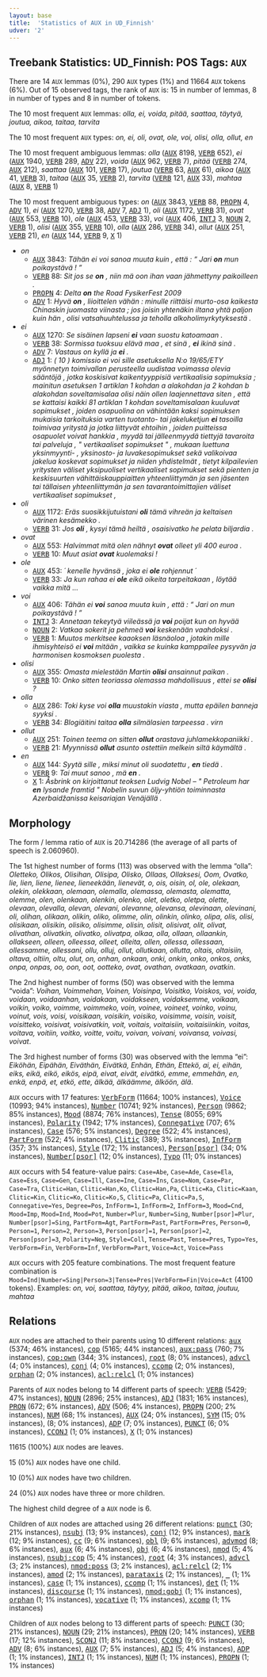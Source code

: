 ```yaml
---
layout: base
title:  'Statistics of AUX in UD_Finnish'
udver: '2'
---
```


## Treebank Statistics: UD_Finnish: POS Tags: `AUX`

There are 14 `AUX` lemmas (0%), 290 `AUX` types (1%) and 11664 `AUX` tokens (6%).
Out of 15 observed tags, the rank of `AUX` is: 15 in number of lemmas, 8 in number of types and 8 in number of tokens.

The 10 most frequent `AUX` lemmas: <em>olla, ei, voida, pitää, saattaa, täytyä, joutua, aikoa, taitaa, tarvita</em>

The 10 most frequent `AUX` types:  <em>on, ei, oli, ovat, ole, voi, olisi, olla, ollut, en</em>

The 10 most frequent ambiguous lemmas: <em>olla</em> (<tt><a href="fi-pos-AUX.html">AUX</a></tt> 8198, <tt><a href="fi-pos-VERB.html">VERB</a></tt> 652), <em>ei</em> (<tt><a href="fi-pos-AUX.html">AUX</a></tt> 1940, <tt><a href="fi-pos-VERB.html">VERB</a></tt> 289, <tt><a href="fi-pos-ADV.html">ADV</a></tt> 22), <em>voida</em> (<tt><a href="fi-pos-AUX.html">AUX</a></tt> 962, <tt><a href="fi-pos-VERB.html">VERB</a></tt> 7), <em>pitää</em> (<tt><a href="fi-pos-VERB.html">VERB</a></tt> 274, <tt><a href="fi-pos-AUX.html">AUX</a></tt> 212), <em>saattaa</em> (<tt><a href="fi-pos-AUX.html">AUX</a></tt> 101, <tt><a href="fi-pos-VERB.html">VERB</a></tt> 17), <em>joutua</em> (<tt><a href="fi-pos-VERB.html">VERB</a></tt> 63, <tt><a href="fi-pos-AUX.html">AUX</a></tt> 61), <em>aikoa</em> (<tt><a href="fi-pos-AUX.html">AUX</a></tt> 41, <tt><a href="fi-pos-VERB.html">VERB</a></tt> 3), <em>taitaa</em> (<tt><a href="fi-pos-AUX.html">AUX</a></tt> 35, <tt><a href="fi-pos-VERB.html">VERB</a></tt> 2), <em>tarvita</em> (<tt><a href="fi-pos-VERB.html">VERB</a></tt> 121, <tt><a href="fi-pos-AUX.html">AUX</a></tt> 33), <em>mahtaa</em> (<tt><a href="fi-pos-AUX.html">AUX</a></tt> 8, <tt><a href="fi-pos-VERB.html">VERB</a></tt> 1)

The 10 most frequent ambiguous types:  <em>on</em> (<tt><a href="fi-pos-AUX.html">AUX</a></tt> 3843, <tt><a href="fi-pos-VERB.html">VERB</a></tt> 88, <tt><a href="fi-pos-PROPN.html">PROPN</a></tt> 4, <tt><a href="fi-pos-ADV.html">ADV</a></tt> 1), <em>ei</em> (<tt><a href="fi-pos-AUX.html">AUX</a></tt> 1270, <tt><a href="fi-pos-VERB.html">VERB</a></tt> 38, <tt><a href="fi-pos-ADV.html">ADV</a></tt> 7, <tt><a href="fi-pos-ADJ.html">ADJ</a></tt> 1), <em>oli</em> (<tt><a href="fi-pos-AUX.html">AUX</a></tt> 1172, <tt><a href="fi-pos-VERB.html">VERB</a></tt> 31), <em>ovat</em> (<tt><a href="fi-pos-AUX.html">AUX</a></tt> 553, <tt><a href="fi-pos-VERB.html">VERB</a></tt> 10), <em>ole</em> (<tt><a href="fi-pos-AUX.html">AUX</a></tt> 453, <tt><a href="fi-pos-VERB.html">VERB</a></tt> 33), <em>voi</em> (<tt><a href="fi-pos-AUX.html">AUX</a></tt> 406, <tt><a href="fi-pos-INTJ.html">INTJ</a></tt> 3, <tt><a href="fi-pos-NOUN.html">NOUN</a></tt> 2, <tt><a href="fi-pos-VERB.html">VERB</a></tt> 1), <em>olisi</em> (<tt><a href="fi-pos-AUX.html">AUX</a></tt> 355, <tt><a href="fi-pos-VERB.html">VERB</a></tt> 10), <em>olla</em> (<tt><a href="fi-pos-AUX.html">AUX</a></tt> 286, <tt><a href="fi-pos-VERB.html">VERB</a></tt> 34), <em>ollut</em> (<tt><a href="fi-pos-AUX.html">AUX</a></tt> 251, <tt><a href="fi-pos-VERB.html">VERB</a></tt> 21), <em>en</em> (<tt><a href="fi-pos-AUX.html">AUX</a></tt> 144, <tt><a href="fi-pos-VERB.html">VERB</a></tt> 9, <tt><a href="fi-pos-X.html">X</a></tt> 1)


* <em>on</em>
  * <tt><a href="fi-pos-AUX.html">AUX</a></tt> 3843: <em>Tähän ei voi sanoa muuta kuin , että : “ Jari <b>on</b> mun poikaystävä ! ”</em>
  * <tt><a href="fi-pos-VERB.html">VERB</a></tt> 88: <em>Sit jos se <b>on</b> , niin mä oon ihan vaan jähmettyny paikoilleen .</em>
  * <tt><a href="fi-pos-PROPN.html">PROPN</a></tt> 4: <em>Delta <b>on</b> the Road FysikerFest 2009</em>
  * <tt><a href="fi-pos-ADV.html">ADV</a></tt> 1: <em>Hyvä <b>on</b> , liioittelen vähän : minulle riittäisi murto-osa kaikesta Chinaskin juomasta viinasta ; jos joisin yhtenäkin iltana yhtä paljon kuin hän , olisi vatsahuuhtelussa ja teholla alkoholimyrkytyksestä .</em>
* <em>ei</em>
  * <tt><a href="fi-pos-AUX.html">AUX</a></tt> 1270: <em>Se sisäinen lapseni <b>ei</b> vaan suostu katoamaan .</em>
  * <tt><a href="fi-pos-VERB.html">VERB</a></tt> 38: <em>Sormissa tuoksuu elävä maa , et sinä , <b>ei</b> ikinä sinä .</em>
  * <tt><a href="fi-pos-ADV.html">ADV</a></tt> 7: <em>Vastaus on kyllä ja <b>ei</b> .</em>
  * <tt><a href="fi-pos-ADJ.html">ADJ</a></tt> 1: <em>( 10 ) komissio ei voi sille asetuksella N:o 19/65/ETY myönnetyn toimivallan perusteella uudistaa voimassa olevia sääntöjä , jotka koskisivat kaikentyyppisiä vertikaalisia sopimuksia ; mainitun asetuksen 1 artiklan 1 kohdan a alakohdan ja 2 kohdan b alakohdan soveltamisalaa olisi näin ollen laajennettava siten , että se kattaisi kaikki 81 artiklan 1 kohdan soveltamisalaan kuuluvat sopimukset , joiden osapuolina on vähintään kaksi sopimuksen mukaisia tarkoituksia varten tuotanto- tai jakeluketjun <b>ei</b> tasoilla toimivaa yritystä ja jotka liittyvät ehtoihin , joiden puitteissa osapuolet voivat hankkia , myydä tai jälleenmyydä tiettyjä tavaroita tai palveluja , " vertikaaliset sopimukset " , mukaan luettuna yksinmyynti- , yksinosto- ja luvakesopimukset sekä valikoivaa jakelua koskevat sopimukset ja niiden yhdistelmät , tietyt kilpailevien yritysten väliset yksipuoliset vertikaaliset sopimukset sekä pienten ja keskisuurten vähittäiskauppiaitten yhteenliittymän ja sen jäsenten tai tällaisen yhteenliittymän ja sen tavarantoimittajien väliset vertikaaliset sopimukset ,</em>
* <em>oli</em>
  * <tt><a href="fi-pos-AUX.html">AUX</a></tt> 1172: <em>Eräs suosikkijutuistani <b>oli</b> tämä vihreän ja keltaisen värinen kesämekko .</em>
  * <tt><a href="fi-pos-VERB.html">VERB</a></tt> 31: <em>Jos <b>oli</b> , kysyi tämä heiltä , osaisivatko he pelata biljardia .</em>
* <em>ovat</em>
  * <tt><a href="fi-pos-AUX.html">AUX</a></tt> 553: <em>Halvimmat mitä olen nähnyt <b>ovat</b> olleet yli 400 euroa .</em>
  * <tt><a href="fi-pos-VERB.html">VERB</a></tt> 10: <em>Muut asiat <b>ovat</b> kuolemaksi !</em>
* <em>ole</em>
  * <tt><a href="fi-pos-AUX.html">AUX</a></tt> 453: <em>´ kenelle hyvänsä , joka ei <b>ole</b> rohjennut ´</em>
  * <tt><a href="fi-pos-VERB.html">VERB</a></tt> 33: <em>Ja kun rahaa ei <b>ole</b> eikä oikeita tarpeitakaan , löytää vaikka mitä ...</em>
* <em>voi</em>
  * <tt><a href="fi-pos-AUX.html">AUX</a></tt> 406: <em>Tähän ei <b>voi</b> sanoa muuta kuin , että : “ Jari on mun poikaystävä ! ”</em>
  * <tt><a href="fi-pos-INTJ.html">INTJ</a></tt> 3: <em>Annetaan tekeytyä viileässä ja <b>voi</b> poijat kun on hyvää</em>
  * <tt><a href="fi-pos-NOUN.html">NOUN</a></tt> 2: <em>Vatkaa sokerit ja pehmeä <b>voi</b> keskenään vaahdoksi .</em>
  * <tt><a href="fi-pos-VERB.html">VERB</a></tt> 1: <em>Muutos merkitsee kaaoksen läsnäoloa , jotakin mille ihmisyhteisö ei <b>voi</b> mitään , vaikka se kuinka kamppailee pysyvän ja harmonisen kosmoksen puolesta .</em>
* <em>olisi</em>
  * <tt><a href="fi-pos-AUX.html">AUX</a></tt> 355: <em>Omasta mielestään Martin <b>olisi</b> ansainnut paikan .</em>
  * <tt><a href="fi-pos-VERB.html">VERB</a></tt> 10: <em>Onko sitten teoriassa olemassa mahdollisuus , ettei se <b>olisi</b> ?</em>
* <em>olla</em>
  * <tt><a href="fi-pos-AUX.html">AUX</a></tt> 286: <em>Toki kyse voi <b>olla</b> muustakin viasta , mutta epäilen banneja syyksi .</em>
  * <tt><a href="fi-pos-VERB.html">VERB</a></tt> 34: <em>Blogiäitini taitaa <b>olla</b> silmälasien tarpeessa . *virn*</em>
* <em>ollut</em>
  * <tt><a href="fi-pos-AUX.html">AUX</a></tt> 251: <em>Toinen teema on sitten <b>ollut</b> orastava juhlamekkopaniikki .</em>
  * <tt><a href="fi-pos-VERB.html">VERB</a></tt> 21: <em>Myynnissä <b>ollut</b> asunto ostettiin melkein siltä käymältä .</em>
* <em>en</em>
  * <tt><a href="fi-pos-AUX.html">AUX</a></tt> 144: <em>Syytä sille , miksi minut oli suodatettu , <b>en</b> tiedä .</em>
  * <tt><a href="fi-pos-VERB.html">VERB</a></tt> 9: <em>Tai muut sanoo , mä <b>en</b> .</em>
  * <tt><a href="fi-pos-X.html">X</a></tt> 1: <em>Åsbrink on kirjoittanut teoksen Ludvig Nobel – " Petroleum har <b>en</b> lysande framtid " Nobelin suvun öljy-yhtiön toiminnasta Azerbaidžanissa keisariajan Venäjällä .</em>

## Morphology

The form / lemma ratio of `AUX` is 20.714286 (the average of all parts of speech is 2.060960).

The 1st highest number of forms (113) was observed with the lemma “olla”: <em>Oletteko, Olikos, Olisihan, Olisipa, Olisko, Ollaas, Ollaksesi, Oom, Ovatko, lie, lien, liene, lienee, lieneekään, lienevät, o, ois, oisin, ol, ole, olekaan, olekin, olekkaan, olemaan, olemalla, olemassa, olemasta, olematta, olemme, olen, olenkaan, olenkin, olenko, olet, oletko, oletpa, olette, olevaan, olevalla, olevan, olevani, olevanne, olevansa, olevinaan, olevinani, oli, olihan, olikaan, olikin, oliko, olimme, olin, olinkin, olinko, olipa, olis, olisi, olisikaan, olisikin, olisiko, olisimme, olisin, olisit, olisivat, olit, olivat, olivathan, olivatkin, olivatko, olivatpa, olkaa, olla, ollaan, ollaankin, ollakseen, olleen, olleessa, olleet, olleita, ollen, ollessa, ollessaan, ollessamme, ollessani, ollu, olluj, ollut, ollutkaan, ollutta, oltais, oltaisiin, oltava, oltiin, oltu, olut, on, onhan, onkaan, onki, onkin, onko, onkos, onks, onpa, onpas, oo, oon, oot, ootteko, ovat, ovathan, ovatkaan, ovatkin</em>.

The 2nd highest number of forms (50) was observed with the lemma “voida”: <em>Voihan, Voimmehan, Voinen, Voisinpa, Voisitko, Voiskos, voi, voida, voidaan, voidaanhan, voidakaan, voidakseen, voidaksemme, voikaan, voikin, voiko, voimme, voimmeko, voin, voinee, voineet, voinko, voinu, voinut, vois, voisi, voisikaan, voisikin, voisiko, voisimme, voisin, voisit, voisitteko, voisivat, voisivatkin, voit, voitais, voitaisiin, voitaisiinkin, voitas, voitava, voitiin, voitko, voitte, voitu, voivan, voivani, voivansa, voivasi, voivat</em>.

The 3rd highest number of forms (30) was observed with the lemma “ei”: <em>Eiköhän, Eipähän, Eiväthän, Eivätkä, Enhän, Ethän, Ettekö, ai, ei, eihän, eiks, eikä, eikö, eikös, eipä, eivat, eivät, eivätkö, emme, emmehän, en, enkä, enpä, et, etkö, ette, älkää, älkäämme, älköön, älä</em>.

`AUX` occurs with 17 features: <tt><a href="fi-feat-VerbForm.html">VerbForm</a></tt> (11664; 100% instances), <tt><a href="fi-feat-Voice.html">Voice</a></tt> (10993; 94% instances), <tt><a href="fi-feat-Number.html">Number</a></tt> (10741; 92% instances), <tt><a href="fi-feat-Person.html">Person</a></tt> (9862; 85% instances), <tt><a href="fi-feat-Mood.html">Mood</a></tt> (8874; 76% instances), <tt><a href="fi-feat-Tense.html">Tense</a></tt> (8055; 69% instances), <tt><a href="fi-feat-Polarity.html">Polarity</a></tt> (1942; 17% instances), <tt><a href="fi-feat-Connegative.html">Connegative</a></tt> (707; 6% instances), <tt><a href="fi-feat-Case.html">Case</a></tt> (576; 5% instances), <tt><a href="fi-feat-Degree.html">Degree</a></tt> (522; 4% instances), <tt><a href="fi-feat-PartForm.html">PartForm</a></tt> (522; 4% instances), <tt><a href="fi-feat-Clitic.html">Clitic</a></tt> (389; 3% instances), <tt><a href="fi-feat-InfForm.html">InfForm</a></tt> (357; 3% instances), <tt><a href="fi-feat-Style.html">Style</a></tt> (172; 1% instances), <tt><a href="fi-feat-Person-psor.html">Person[psor]</a></tt> (34; 0% instances), <tt><a href="fi-feat-Number-psor.html">Number[psor]</a></tt> (12; 0% instances), <tt><a href="fi-feat-Typo.html">Typo</a></tt> (11; 0% instances)

`AUX` occurs with 54 feature-value pairs: `Case=Abe`, `Case=Ade`, `Case=Ela`, `Case=Ess`, `Case=Gen`, `Case=Ill`, `Case=Ine`, `Case=Ins`, `Case=Nom`, `Case=Par`, `Case=Tra`, `Clitic=Han`, `Clitic=Han,Ko`, `Clitic=Han,Pa`, `Clitic=Ka`, `Clitic=Kaan`, `Clitic=Kin`, `Clitic=Ko`, `Clitic=Ko,S`, `Clitic=Pa`, `Clitic=Pa,S`, `Connegative=Yes`, `Degree=Pos`, `InfForm=1`, `InfForm=2`, `InfForm=3`, `Mood=Cnd`, `Mood=Imp`, `Mood=Ind`, `Mood=Pot`, `Number=Plur`, `Number=Sing`, `Number[psor]=Plur`, `Number[psor]=Sing`, `PartForm=Agt`, `PartForm=Past`, `PartForm=Pres`, `Person=0`, `Person=1`, `Person=2`, `Person=3`, `Person[psor]=1`, `Person[psor]=2`, `Person[psor]=3`, `Polarity=Neg`, `Style=Coll`, `Tense=Past`, `Tense=Pres`, `Typo=Yes`, `VerbForm=Fin`, `VerbForm=Inf`, `VerbForm=Part`, `Voice=Act`, `Voice=Pass`

`AUX` occurs with 205 feature combinations.
The most frequent feature combination is `Mood=Ind|Number=Sing|Person=3|Tense=Pres|VerbForm=Fin|Voice=Act` (4100 tokens).
Examples: <em>on, voi, saattaa, täytyy, pitää, aikoo, taitaa, joutuu, mahtaa</em>


## Relations

`AUX` nodes are attached to their parents using 10 different relations: <tt><a href="fi-dep-aux.html">aux</a></tt> (5374; 46% instances), <tt><a href="fi-dep-cop.html">cop</a></tt> (5165; 44% instances), <tt><a href="fi-dep-aux-pass.html">aux:pass</a></tt> (760; 7% instances), <tt><a href="fi-dep-cop-own.html">cop:own</a></tt> (344; 3% instances), <tt><a href="fi-dep-root.html">root</a></tt> (8; 0% instances), <tt><a href="fi-dep-advcl.html">advcl</a></tt> (4; 0% instances), <tt><a href="fi-dep-conj.html">conj</a></tt> (4; 0% instances), <tt><a href="fi-dep-ccomp.html">ccomp</a></tt> (2; 0% instances), <tt><a href="fi-dep-orphan.html">orphan</a></tt> (2; 0% instances), <tt><a href="fi-dep-acl-relcl.html">acl:relcl</a></tt> (1; 0% instances)

Parents of `AUX` nodes belong to 14 different parts of speech: <tt><a href="fi-pos-VERB.html">VERB</a></tt> (5429; 47% instances), <tt><a href="fi-pos-NOUN.html">NOUN</a></tt> (2896; 25% instances), <tt><a href="fi-pos-ADJ.html">ADJ</a></tt> (1831; 16% instances), <tt><a href="fi-pos-PRON.html">PRON</a></tt> (672; 6% instances), <tt><a href="fi-pos-ADV.html">ADV</a></tt> (506; 4% instances), <tt><a href="fi-pos-PROPN.html">PROPN</a></tt> (200; 2% instances), <tt><a href="fi-pos-NUM.html">NUM</a></tt> (68; 1% instances), <tt><a href="fi-pos-AUX.html">AUX</a></tt> (24; 0% instances), <tt><a href="fi-pos-SYM.html">SYM</a></tt> (15; 0% instances),  (8; 0% instances), <tt><a href="fi-pos-ADP.html">ADP</a></tt> (7; 0% instances), <tt><a href="fi-pos-PUNCT.html">PUNCT</a></tt> (6; 0% instances), <tt><a href="fi-pos-CCONJ.html">CCONJ</a></tt> (1; 0% instances), <tt><a href="fi-pos-X.html">X</a></tt> (1; 0% instances)

11615 (100%) `AUX` nodes are leaves.

15 (0%) `AUX` nodes have one child.

10 (0%) `AUX` nodes have two children.

24 (0%) `AUX` nodes have three or more children.

The highest child degree of a `AUX` node is 6.

Children of `AUX` nodes are attached using 26 different relations: <tt><a href="fi-dep-punct.html">punct</a></tt> (30; 21% instances), <tt><a href="fi-dep-nsubj.html">nsubj</a></tt> (13; 9% instances), <tt><a href="fi-dep-conj.html">conj</a></tt> (12; 9% instances), <tt><a href="fi-dep-mark.html">mark</a></tt> (12; 9% instances), <tt><a href="fi-dep-cc.html">cc</a></tt> (9; 6% instances), <tt><a href="fi-dep-obl.html">obl</a></tt> (9; 6% instances), <tt><a href="fi-dep-advmod.html">advmod</a></tt> (8; 6% instances), <tt><a href="fi-dep-aux.html">aux</a></tt> (6; 4% instances), <tt><a href="fi-dep-obj.html">obj</a></tt> (6; 4% instances), <tt><a href="fi-dep-nmod.html">nmod</a></tt> (5; 4% instances), <tt><a href="fi-dep-nsubj-cop.html">nsubj:cop</a></tt> (5; 4% instances), <tt><a href="fi-dep-root.html">root</a></tt> (4; 3% instances), <tt><a href="fi-dep-advcl.html">advcl</a></tt> (3; 2% instances), <tt><a href="fi-dep-nmod-poss.html">nmod:poss</a></tt> (3; 2% instances), <tt><a href="fi-dep-acl-relcl.html">acl:relcl</a></tt> (2; 1% instances), <tt><a href="fi-dep-amod.html">amod</a></tt> (2; 1% instances), <tt><a href="fi-dep-parataxis.html">parataxis</a></tt> (2; 1% instances), <tt><a href="fi-dep-_.html">_</a></tt> (1; 1% instances), <tt><a href="fi-dep-case.html">case</a></tt> (1; 1% instances), <tt><a href="fi-dep-ccomp.html">ccomp</a></tt> (1; 1% instances), <tt><a href="fi-dep-det.html">det</a></tt> (1; 1% instances), <tt><a href="fi-dep-discourse.html">discourse</a></tt> (1; 1% instances), <tt><a href="fi-dep-nmod-gobj.html">nmod:gobj</a></tt> (1; 1% instances), <tt><a href="fi-dep-orphan.html">orphan</a></tt> (1; 1% instances), <tt><a href="fi-dep-vocative.html">vocative</a></tt> (1; 1% instances), <tt><a href="fi-dep-xcomp.html">xcomp</a></tt> (1; 1% instances)

Children of `AUX` nodes belong to 13 different parts of speech: <tt><a href="fi-pos-PUNCT.html">PUNCT</a></tt> (30; 21% instances), <tt><a href="fi-pos-NOUN.html">NOUN</a></tt> (29; 21% instances), <tt><a href="fi-pos-PRON.html">PRON</a></tt> (20; 14% instances), <tt><a href="fi-pos-VERB.html">VERB</a></tt> (17; 12% instances), <tt><a href="fi-pos-SCONJ.html">SCONJ</a></tt> (11; 8% instances), <tt><a href="fi-pos-CCONJ.html">CCONJ</a></tt> (9; 6% instances), <tt><a href="fi-pos-ADV.html">ADV</a></tt> (8; 6% instances), <tt><a href="fi-pos-AUX.html">AUX</a></tt> (7; 5% instances), <tt><a href="fi-pos-ADJ.html">ADJ</a></tt> (5; 4% instances), <tt><a href="fi-pos-ADP.html">ADP</a></tt> (1; 1% instances), <tt><a href="fi-pos-INTJ.html">INTJ</a></tt> (1; 1% instances), <tt><a href="fi-pos-NUM.html">NUM</a></tt> (1; 1% instances), <tt><a href="fi-pos-PROPN.html">PROPN</a></tt> (1; 1% instances)

